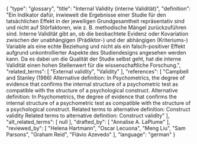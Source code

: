 {
    "type": "glossary",
    "title": "Internal Validity (interne Validität)",
    "definition": "Ein Indikator dafür, inwieweit die Ergebnisse einer Studie für den tatsächlichen Effekt in der jeweiligen Grundgesamtheit repräsentativ sind und nicht auf Störfaktoren, wie z. B. methodische Mängel zurückzuführen sind. Interne Validität gibt an, ob die beobachtete Evidenz oder Kovariation zwischen der unabhängigen (Prädiktor-) und der abhängigen (Kriteriums-) Variable als eine echte Beziehung und nicht als ein falsch-positiver Effekt aufgrund unkontrollierter Aspekte des Studiendesigns angesehen werden kann. Da es dabei um die Qualität der Studie selbst geht, hat die interne Validität einen hohen Stellenwert für die wissenschaftliche Forschung.",
    "related_terms": [
        "External validity",
        "Validity"
    ],
    "references": [
        "Campbell and Stanley (1966) Alternative definition: In Psychometrics, the degree of evidence that confirms the internal structure of a psychometric test as compatible with the structure of a psychological construct. Alternative definition: In Psychometrics, the degree of evidence that confirms the internal structure of a psychometric test as compatible with the structure of a psychological construct. Related terms to alternative definition: Construct validity Related terms to alternative definition: Construct validity"
    ],
    "alt_related_terms": [
        null
    ],
    "drafted_by": [
        "Annalise A. LaPlume"
    ],
    "reviewed_by": [
        "Helena Hartmann",
        "Oscar Lecuona",
        "Meng Liu",
        "Sam Parsons",
        "Graham Reid",
        "Flávio Azevedo"
    ],
    "language": "german"
}
